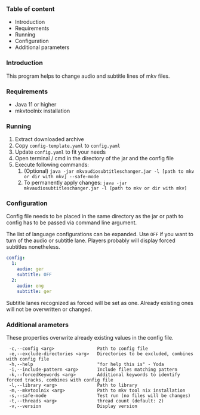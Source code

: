 ### Table of content
 - Introduction
 - Requirements
 - Running
 - Configuration
 - Additional parameters
 
### Introduction

This program helps to change audio and subtitle lines of mkv files.

### Requirements

 - Java 11 or higher
 - mkvtoolnix installation
 
### Running

1. Extract downloaded archive
2. Copy `config-template.yaml` to `config.yaml`
3. Update `config.yaml` to fit your needs
4. Open terminal / cmd in the directory of the jar and the config file 
5. Execute following commands:
   1. (Optional) `java -jar mkvaudiosubtitleschanger.jar -l [path to mkv or dir with mkv] --safe-mode`
   2. To permanently apply changes: `java -jar mkvaudiosubtitleschanger.jar -l [path to mkv or dir with mkv]`

### Configuration

Config file needs to be placed in the same directory as the jar or path to config has to be passed via command line
argument.

The list of language configurations can be expanded. Use `OFF` if you want to turn of the audio or subtitle lane. 
Players probably will display forced subtitles nonetheless.
```yaml
config:
  1:
    audio: ger
    subtitle: OFF
  2:
    audio: eng
    subtitle: ger
```
Subtitle lanes recognized as forced will be set as one. Already existing ones will not be overwritten or changed.


### Additional arameters
These properties overwrite already existing values in the config file.
```properties
 -c,--config <arg>                Path to config file
 -e,--exclude-directories <arg>   Directories to be excluded, combines with config file
 -h,--help                        "for help this is" - Yoda
 -i,--include-pattern <arg>       Include files matching pattern
 -k,--forcedKeywords <arg>        Additional keywords to identify forced tracks, combines with config file
 -l,--library <arg>               Path to library
 -m,--mkvtoolnix <arg>            Path to mkv tool nix installation
 -s,--safe-mode                   Test run (no files will be changes)
 -t,--threads <arg>               thread count (default: 2)
 -v,--version                     Display version
```